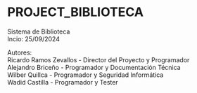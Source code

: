 # PROJECT_BIBLIOTECA  
Sistema de Biblioteca  
Incio: 25/09/2024

Autores:  
Ricardo Ramos Zevallos - Director del Proyecto y Programador  
Alejandro Briceño - Programador y Documentación Técnica  
Wilber Quillca - Programador y Seguridad Informática  
Wadid Castilla - Programador y Tester
